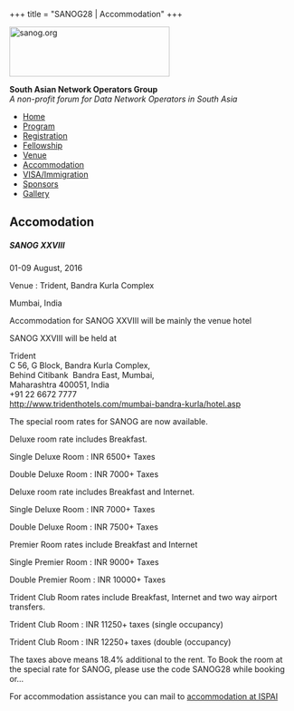 +++
title = "SANOG28 | Accommodation"
+++

[<img src="../images/logo.jpg" width="283" height="88" alt="sanog.org" />](../index.html)

**South Asian Network Operators Group**  
*A non-profit forum for Data Network Operators in South Asia*

-   [Home](index.html)
-   [Program](program.html)
-   [Registration](reg.html)
-   [Fellowship](fellowship.html)
-   [Venue](venue.html)
-   [Accommodation](accomo.html)
-   [VISA/Immigration](visa.html)
-   [Sponsors](downloads.html)
-   [Gallery](gallery.html)

Accomodation
------------

##### SANOG XXVIII

01-09 August, 2016

Venue : Trident, Bandra Kurla Complex

Mumbai, India

  
  
  
  
  
  
  
  
  
  
  
  
  
  
  
  
  
  
  
  
  
  
  
  
  
  
  
  
  

Accommodation for SANOG XXVIII will be mainly the venue hotel

  

SANOG XXVIII will be held at

  

Trident  
C 56, G Block, Bandra Kurla Complex,  
Behind Citibank  Bandra East, Mumbai,  
Maharashtra 400051, India  
+91 22 6672 7777  
<http://www.tridenthotels.com/mumbai-bandra-kurla/hotel.asp>

  
  

The special room rates for SANOG are now available.

  

Deluxe room rate includes Breakfast.

  

Single Deluxe Room : INR 6500+ Taxes

  

Double Deluxe Room : INR 7000+ Taxes

  
  

Deluxe room rate includes Breakfast and Internet.

  

Single Deluxe Room : INR 7000+ Taxes

  

Double Deluxe Room : INR 7500+ Taxes

  
  

Premier Room rates include Breakfast and Internet

  

Single Premier Room : INR 9000+ Taxes

  

Double Premier Room : INR 10000+ Taxes

  
  

Trident Club Room rates include Breakfast, Internet and two way airport
transfers.

  

Trident Club Room : INR 11250+ taxes (single occupancy)

  

Trident Club Room : INR 12250+ taxes (double (occupancy)

  
  

The taxes above means 18.4% additional to the rent. To Book the room at
the special rate for SANOG, please use the code SANOG28 while booking
or...

  
  

For accommodation assistance you can mail to [accommodation at
ISPAI](mailto:natasha@ispai.in)  
